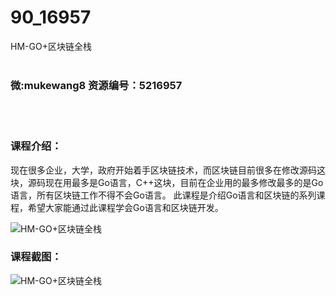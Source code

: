 # 90_16957
HM-GO+区块链全栈
<br/></br>
<h3>微:mukewang8 资源编号：5216957</h3>
<br/></br>
<h3>课程介绍：</h3>
<p>现在很多企业，大学，政府开始着手区块链技术，而区块链目前很多在修改源码这块，源码现在用最多是Go语言，C++这块，目前在企业用的最多修改最多的是Go语言，所有区块链工作不得不会Go语言。 此课程是介绍Go语言和区块链的系列课程，希望大家能通过此课程学会Go语言和区块链开发。</p>
<p><img src="https://www.ko996.com/wp-content/uploads/img/2020/12/2-61-300x176.png" alt="HM-GO+区块链全栈"></p>
<div class="info-desc">
<h3>课程截图：</h3>
<p><img src="https://www.ko996.com/wp-content/uploads/img/2020/12/1-67.png" alt="HM-GO+区块链全栈"></p>


			
</div>
